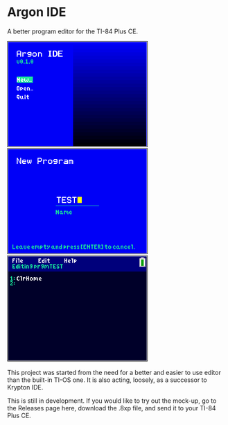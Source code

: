 # Argon IDE
A better program editor for the TI-84 Plus CE.

![Screenshot of the main menu.](/screenshots/argonide-mainmenu.png)
![Screenshot of the new program menu.](/screenshots/argonide-newprgm.png)
![Screenshot of the editor.](/screenshots/argonide-earlyedit.png)

This project was started from the need for a better and easier to use editor than the built-in TI-OS one. It is also acting, loosely, as a successor to Krypton IDE.

This is still in development. If you would like to try out the mock-up, go to the Releases page here, download the .8xp file, and send it to your TI-84 Plus CE.
